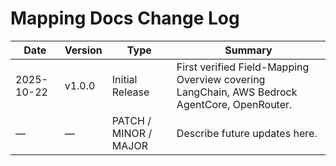 # Mapping Docs Change Log

| Date | Version | Type | Summary |
|------|---------|------|---------|
| 2025-10-22 | v1.0.0 | Initial Release | First verified Field-Mapping Overview covering LangChain, AWS Bedrock AgentCore, OpenRouter. |
| — | — | PATCH / MINOR / MAJOR | Describe future updates here. |

